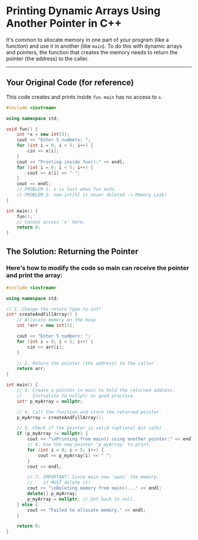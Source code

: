 # Printing Dynamic Arrays Using Another Pointer in C++

It's common to allocate memory in one part of your program (like a function) and use it in another (like `main`). To do this with dynamic arrays and pointers, the function that creates the memory needs to return the pointer (the address) to the caller.

---

## Your Original Code (for reference)

This code creates and prints inside `fun`. `main` has no access to `x`.

```cpp
#include <iostream>

using namespace std;

void fun() {
    int *x = new int[5];
    cout << "Enter 5 numbers: ";
    for (int i = 0; i < 5; i++) {
        cin >> x[i];
    }
    cout << "Printing inside fun():" << endl;
    for (int i = 0; i < 5; i++) {
        cout << x[i] << " ";
    }
    cout << endl;
    // PROBLEM 1: x is lost when fun ends.
    // PROBLEM 2: new int[5] is never deleted -> Memory Leak!
}

int main() {
    fun();
    // Cannot access 'x' here.
    return 0;
}

```
## The Solution: Returning the Pointer
### Here's how to modify the code so main can receive the pointer and print the array:


```cpp
#include <iostream>

using namespace std;

// 1. Change the return type to int*
int* createAndFillArray() {
    // Allocate memory on the heap
    int *arr = new int[5];

    cout << "Enter 5 numbers: ";
    for (int i = 0; i < 5; i++) {
        cin >> arr[i];
    }

    // 2. Return the pointer (the address) to the caller
    return arr;
}

int main() {
    // 3. Create a pointer in main to hold the returned address.
    //    Initialize to nullptr as good practice.
    int* p_myArray = nullptr;

    // 4. Call the function and store the returned pointer.
    p_myArray = createAndFillArray();

    // 5. Check if the pointer is valid (optional but safe)
    if (p_myArray != nullptr) {
        cout << "\nPrinting from main() using another pointer:" << endl;
        // 6. Use the new pointer 'p_myArray' to print.
        for (int i = 0; i < 5; i++) {
            cout << p_myArray[i] << " ";
        }
        cout << endl;

        // 7. IMPORTANT: Since main now 'owns' the memory,
        //    it MUST delete it!
        cout << "\nDeleting memory from main()..." << endl;
        delete[] p_myArray;
        p_myArray = nullptr; // Set back to null.
    } else {
        cout << "Failed to allocate memory." << endl;
    }

    return 0;
}
```